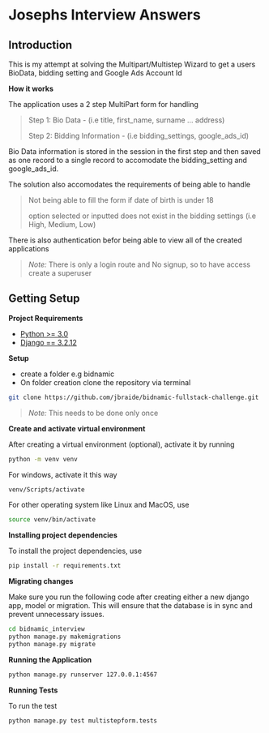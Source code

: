 # Josephs Interview Answers 

## Introduction 

This is my attempt at solving the Multipart/Multistep Wizard to get a users BioData, bidding setting and Google Ads Account Id

**How it works**

The application uses a 2 step MultiPart form for handling

> Step 1: Bio Data - (i.e title, first_name, surname ... address)
>
> Step 2: Bidding Information - (i.e bidding_settings, google_ads_id)

Bio Data information is stored in the session in the first step and then saved as one record to a single record to accomodate the bidding_setting and google_ads_id.

The solution also accomodates the requirements of being able to handle 

> Not being able to fill the form if date of birth is under 18
>
> option selected or inputted does not exist in the bidding settings (i.e High, Medium, Low)
>

There is also authentication befor being able to view all of the created applications

> *Note:* There is only a login route and No signup, so to have access create a superuser 


## Getting Setup

**Project Requirements**

* [Python >= 3.0](https://docs.python.org/3)
* [Django == 3.2.12](https://docs.djangoproject.com/en/3.2/)

**Setup**

* create a folder e.g bidnamic
* On folder creation clone the repository via terminal
```sh
git clone https://github.com/jbraide/bidnamic-fullstack-challenge.git
```

> *Note:* This needs to be done only once

**Create and activate virtual environment**

After creating a virtual environment (optional), activate it by running

```sh
python -m venv venv
```

For windows, activate it this way

```sh
venv/Scripts/activate
```

For other operating system like Linux and MacOS, use

```sh
source venv/bin/activate
```

**Installing project dependencies**

To install the project dependencies, use

```sh
pip install -r requirements.txt
```

**Migrating changes**

Make sure you run the following code after creating either a new django app, model or migration. This will ensure that the database is in sync and prevent unnecessary issues.

```sh
cd bidnamic_interview
python manage.py makemigrations
python manage.py migrate
```

**Running the Application**

```sh
python manage.py runserver 127.0.0.1:4567
```

**Running Tests**

To run the test 
```sh
python manage.py test multistepform.tests
```

